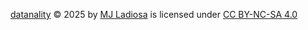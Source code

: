 <a href="https://github.com/the-meta-value/datanality">datanality</a> © 2025 by <a href="https://github.com/the-meta-value">MJ Ladiosa</a> is licensed under <a href="https://creativecommons.org/licenses/by-nc-sa/4.0/">CC BY-NC-SA 4.0</a><p><img src="https://mirrors.creativecommons.org/presskit/icons/cc.svg" alt="" style="max-width: 1em;max-height:1em;margin-left: .2em;"><img src="https://mirrors.creativecommons.org/presskit/icons/by.svg" alt="" style="max-width: 1em;max-height:1em;margin-left: .2em;"><img src="https://mirrors.creativecommons.org/presskit/icons/nc.svg" alt="" style="max-width: 1em;max-height:1em;margin-left: .2em;"><img src="https://mirrors.creativecommons.org/presskit/icons/sa.svg" alt="" style="max-width: 1em;max-height:1em;margin-left: .2em;"></p>
